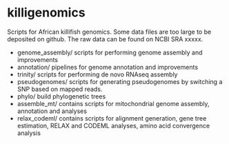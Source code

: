 # killigenomics
Scripts for African killifish genomics. Some data files are too large to be deposited on github. The raw data can be found on NCBI SRA xxxxx.

* genome_assembly/ scripts for performing genome assembly and improvements
* annotation/ pipelines for genome annotation and improvements
* trinity/ scripts for performing de novo RNAseq assembly
* pseudogenomes/ scripts for generating pseudogenomes by switching a SNP based on mapped reads. 
* phylo/ build phylogenetic trees
* assemble_mt/ contains scripts for mitochondrial genome assembly, annotation and analyses
* relax_codeml/ contains scripts for alignment generation, gene tree estimation, RELAX and CODEML analyses, amino acid convergence analysis
